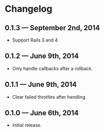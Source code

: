 # Changelog

## 0.1.3 — September 2nd, 2014

* Support Rails 3 and 4.

## 0.1.2 — June 9th, 2014

* Only handle callbacks after a rollback.

## 0.1.1 — June 9th, 2014

* Clear failed throttles after handling.

## 0.1.0 — June 6th, 2014

* Initial release.
